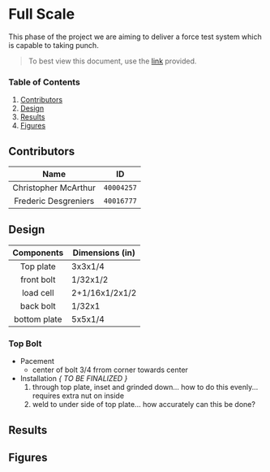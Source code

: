 # Full Scale
This phase of the project we are aiming to deliver a force test system which is capable to taking punch.

> To best view this document, use the [link](https://github.com/FredericDesgreniers/SOEN422_project/blob/master/Docs/Full-Scale/README.md) provided.

### Table of Contents
1. [Contributors](#Contributors)
2. [Design](#Design)
3. [Results](#results)
4. [Figures](#Figures)

## Contributors
**Name** | **ID**
:--:|---
Christopher McArthur | `40004257`
Frederic Desgreniers | `40016777`

## Design
**Components** | **Dimensions (in)**
:---:|---
Top plate | 3x3x1/4
front bolt | 1/32x1/2 
load cell | 2+1/16x1/2x1/2
back bolt | 1/32x1
bottom plate | 5x5x1/4

### Top Bolt 
- Pacement
  * center of bolt 3/4 frrom corner towards center
- Installation *{ TO BE FINALIZED }*
  1. through top plate, inset and grinded down... how to do this evenly... requires extra nut on inside
  2. weld to under side of top plate... how accurately can this be done?

## Results

## Figures
